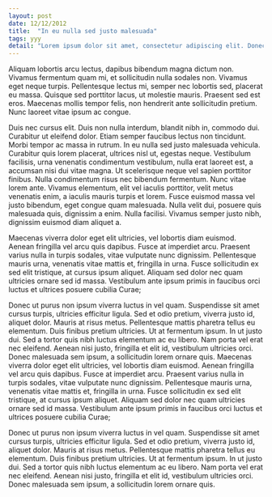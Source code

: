 ```yaml
---
layout: post
date: 12/12/2012
title:  "In eu nulla sed justo malesuada"
tags: yyy
detail: "Lorem ipsum dolor sit amet, consectetur adipiscing elit. Donec non scelerisque enim. Pellentesque habitant morbi tristique senectus et netus et malesuada fames ac turpis egestas. Etiam ac nibh sed metus feugiat egestas. Pellentesque ultrices ac risus et condimentum. Donec bibendum felis ut dictum ultrices. Fusce ac dictum nibh. Phasellus eu ex purus."
---
```


Aliquam lobortis arcu lectus, dapibus bibendum magna dictum non. Vivamus fermentum quam mi, et sollicitudin nulla sodales non. Vivamus eget neque turpis. Pellentesque lectus mi, semper nec lobortis sed, placerat eu massa. Quisque sed porttitor lacus, ut molestie mauris. Praesent sed est eros. Maecenas mollis tempor felis, non hendrerit ante sollicitudin pretium. Nunc laoreet vitae ipsum ac congue.

Duis nec cursus elit. Duis non nulla interdum, blandit nibh in, commodo dui. Curabitur ut eleifend dolor. Etiam semper faucibus lectus non tincidunt. Morbi tempor ac massa in rutrum. In eu nulla sed justo malesuada vehicula. Curabitur quis lorem placerat, ultrices nisl ut, egestas neque. Vestibulum facilisis, urna venenatis condimentum vestibulum, nulla erat laoreet est, a accumsan nisi dui vitae magna. Ut scelerisque neque vel sapien porttitor finibus. Nulla condimentum risus nec bibendum fermentum. Nunc vitae lorem ante. Vivamus elementum, elit vel iaculis porttitor, velit metus venenatis enim, a iaculis mauris turpis et lorem. Fusce euismod massa vel justo bibendum, eget congue quam malesuada. Nulla velit dui, posuere quis malesuada quis, dignissim a enim. Nulla facilisi. Vivamus semper justo nibh, dignissim euismod diam aliquet a.

Maecenas viverra dolor eget elit ultricies, vel lobortis diam euismod. Aenean fringilla vel arcu quis dapibus. Fusce at imperdiet arcu. Praesent varius nulla in turpis sodales, vitae vulputate nunc dignissim. Pellentesque mauris urna, venenatis vitae mattis et, fringilla in urna. Fusce sollicitudin ex sed elit tristique, at cursus ipsum aliquet. Aliquam sed dolor nec quam ultricies ornare sed id massa. Vestibulum ante ipsum primis in faucibus orci luctus et ultrices posuere cubilia Curae;

Donec ut purus non ipsum viverra luctus in vel quam. Suspendisse sit amet cursus turpis, ultricies efficitur ligula. Sed et odio pretium, viverra justo id, aliquet dolor. Mauris at risus metus. Pellentesque mattis pharetra tellus eu elementum. Duis finibus pretium ultricies. Ut at fermentum ipsum. In ut justo dui. Sed a tortor quis nibh luctus elementum ac eu libero. Nam porta vel erat nec eleifend. Aenean nisi justo, fringilla et elit id, vestibulum ultricies orci. Donec malesuada sem ipsum, a sollicitudin lorem ornare quis.
Maecenas viverra dolor eget elit ultricies, vel lobortis diam euismod. Aenean fringilla vel arcu quis dapibus. Fusce at imperdiet arcu. Praesent varius nulla in turpis sodales, vitae vulputate nunc dignissim. Pellentesque mauris urna, venenatis vitae mattis et, fringilla in urna. Fusce sollicitudin ex sed elit tristique, at cursus ipsum aliquet. Aliquam sed dolor nec quam ultricies ornare sed id massa. Vestibulum ante ipsum primis in faucibus orci luctus et ultrices posuere cubilia Curae;

Donec ut purus non ipsum viverra luctus in vel quam. Suspendisse sit amet cursus turpis, ultricies efficitur ligula. Sed et odio pretium, viverra justo id, aliquet dolor. Mauris at risus metus. Pellentesque mattis pharetra tellus eu elementum. Duis finibus pretium ultricies. Ut at fermentum ipsum. In ut justo dui. Sed a tortor quis nibh luctus elementum ac eu libero. Nam porta vel erat nec eleifend. Aenean nisi justo, fringilla et elit id, vestibulum ultricies orci. Donec malesuada sem ipsum, a sollicitudin lorem ornare quis.